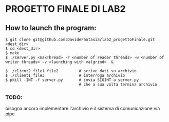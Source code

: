# PROGETTO FINALE DI LAB2



## How to launch the program:

```
$ git clone git@github.com:DavideFantasia/lab2_progettoFinale.git <dest_dir>
$ cd <dest_dir>
$ make
$ ./server.py <maxThread> -r <number of reader threads> -w <number of writer threads> -v <launching with valgrind>  &

$ ./client2 file1 file2         # scrive dati su archivio
$ ./client1 file3               # interroga archivio
$ pkill -INT -f server.py       # invia SIGINT a server.py
                                # che a sua volta termina archivio
```

### TODO:

bisogna ancora implementare l'archivio e il sistema di comunicazione via pipe
